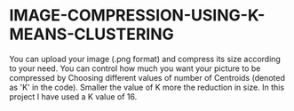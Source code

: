 # IMAGE-COMPRESSION-USING-K-MEANS-CLUSTERING

You can upload your image (.png format) and compress its size according to your need. You can control how much you want your picture to be compressed by Choosing different values of  number of Centroids (denoted as 'K' in the code). Smaller the value of K more the reduction in size. In this project I have used a K value of 16.
